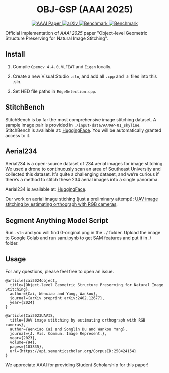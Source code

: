 <h1 align = "center">
OBJ-GSP (AAAI 2025)
</h1>

<p align="center">
    <a href="https://ojs.aaai.org/index.php/AAAI/article/view/32188">
        <img alt="AAAI Paper" src="http://img.shields.io/badge/Paper-AAAI-B31B1B.svg">
    </a>
    <a href="https://arxiv.org/abs/2402.12677">
        <img alt="arXiv" src="http://img.shields.io/badge/Full Length Paper-arXiv-orange">
    </a>
    <a href="https://huggingface.co/datasets/RussRobin/StitchBench">
        <img alt="Benchmark" src="https://img.shields.io/badge/🤗%20Benchmark-StitchBench-green">
    </a>
    <a href="https://huggingface.co/datasets/RussRobin/Aerial234">
        <img alt="Benchmark" src="https://img.shields.io/badge/🤗%20Benchmark-Aerial234-blue">
    </a>
</p>


Official implementation of *AAAI 2025* paper "Object-level Geometric Structure Preserving for Natural Image Stitching".

## Install

1. Compile ```Opencv 4.4.0```, ```VLFEAT``` and ```Eigen``` locally.

2. Create a new Visual Studio ```.sln```, and add all ```.cpp``` and ```.h``` files into this .sln.

3. Set HED file paths in ```EdgeDetection.cpp```.

## StitchBench

StitchBench is by far the most comprehensive image stitching dataset.
A sample image pair is provided in ```./input-data/AANAP-01_skyline```. 
StitchBench is available at: 
[HuggingFace](https://huggingface.co/datasets/RussRobin/StitchBench). You will be automatically granted access to it.

## Aerial234
Aerial234 is a open-source dataset of 234 aerial images for image stitching.
We used a drone to continuously scan an area of Southeast University and collected this dataset. 
It’s quite a challenging dataset, and we’re curious if there’s a method to stitch these 234 aerial images into a single panorama.

Aerial234 is available at: [HuggingFace](https://huggingface.co/datasets/RussRobin/Aerial234).

Our work on aerial image stiching (just a preliminary attempt): 
[UAV image stitching by estimating orthograph with RGB cameras](https://www.sciencedirect.com/science/article/pii/S1047320323000858).

## Segment Anything Model Script
Run ```.sln``` and you will find 0-original.png in the ```./``` folder.
Upload the image to Google Colab and run sam.ipynb to get SAM features and put it in ./ folder.

## Usage
For any questions, please feel free to open an issue.
```
@article{cai2024object,
  title={Object-level Geometric Structure Preserving for Natural Image Stitching},
  author={Cai, Wenxiao and Yang, Wankou},
  journal={arXiv preprint arXiv:2402.12677},
  year={2024}
}
```

```
@article{Cai2023UAVIS,
  title={UAV image stitching by estimating orthograph with RGB cameras},
  author={Wenxiao Cai and Songlin Du and Wankou Yang},
  journal={J. Vis. Commun. Image Represent.},
  year={2023},
  volume={94},
  pages={103835},
  url={https://api.semanticscholar.org/CorpusID:258424154}
}
```

We appreciate AAAI for providing Student Scholarship for this paper!
